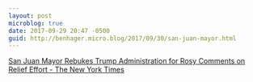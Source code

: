 ```yaml
---
layout: post
microblog: true
date: 2017-09-29 20:47 -0500
guid: http://benhager.micro.blog/2017/09/30/san-juan-mayor.html
---
```

[San Juan Mayor Rebukes Trump Administration for Rosy Comments on Relief Effort - The New York Times](https://www.nytimes.com/2017/09/29/us/san-juan-mayor-trump.html)
